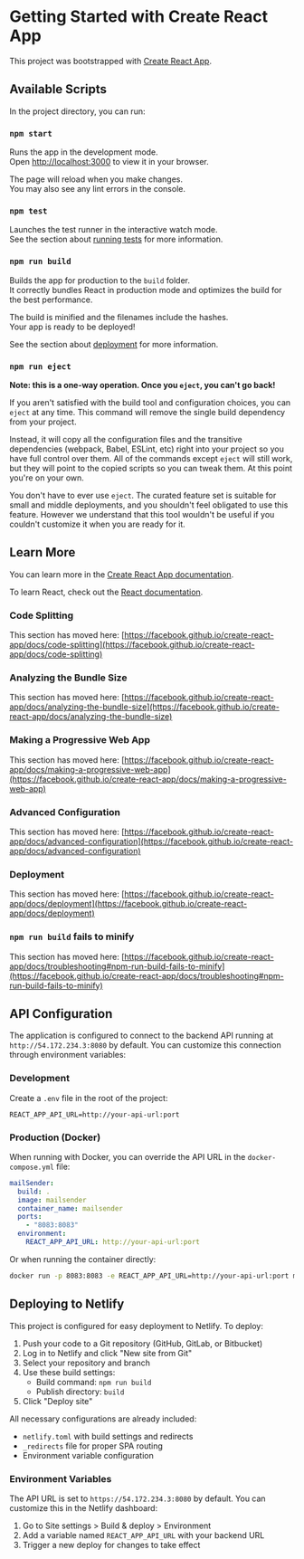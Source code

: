 # Getting Started with Create React App

This project was bootstrapped with [Create React App](https://github.com/facebook/create-react-app).

## Available Scripts

In the project directory, you can run:

### `npm start`

Runs the app in the development mode.\
Open [http://localhost:3000](http://localhost:3000) to view it in your browser.

The page will reload when you make changes.\
You may also see any lint errors in the console.

### `npm test`

Launches the test runner in the interactive watch mode.\
See the section about [running tests](https://facebook.github.io/create-react-app/docs/running-tests) for more information.

### `npm run build`

Builds the app for production to the `build` folder.\
It correctly bundles React in production mode and optimizes the build for the best performance.

The build is minified and the filenames include the hashes.\
Your app is ready to be deployed!

See the section about [deployment](https://facebook.github.io/create-react-app/docs/deployment) for more information.

### `npm run eject`

**Note: this is a one-way operation. Once you `eject`, you can't go back!**

If you aren't satisfied with the build tool and configuration choices, you can `eject` at any time. This command will remove the single build dependency from your project.

Instead, it will copy all the configuration files and the transitive dependencies (webpack, Babel, ESLint, etc) right into your project so you have full control over them. All of the commands except `eject` will still work, but they will point to the copied scripts so you can tweak them. At this point you're on your own.

You don't have to ever use `eject`. The curated feature set is suitable for small and middle deployments, and you shouldn't feel obligated to use this feature. However we understand that this tool wouldn't be useful if you couldn't customize it when you are ready for it.

## Learn More

You can learn more in the [Create React App documentation](https://facebook.github.io/create-react-app/docs/getting-started).

To learn React, check out the [React documentation](https://reactjs.org/).

### Code Splitting

This section has moved here: [https://facebook.github.io/create-react-app/docs/code-splitting](https://facebook.github.io/create-react-app/docs/code-splitting)

### Analyzing the Bundle Size

This section has moved here: [https://facebook.github.io/create-react-app/docs/analyzing-the-bundle-size](https://facebook.github.io/create-react-app/docs/analyzing-the-bundle-size)

### Making a Progressive Web App

This section has moved here: [https://facebook.github.io/create-react-app/docs/making-a-progressive-web-app](https://facebook.github.io/create-react-app/docs/making-a-progressive-web-app)

### Advanced Configuration

This section has moved here: [https://facebook.github.io/create-react-app/docs/advanced-configuration](https://facebook.github.io/create-react-app/docs/advanced-configuration)

### Deployment

This section has moved here: [https://facebook.github.io/create-react-app/docs/deployment](https://facebook.github.io/create-react-app/docs/deployment)

### `npm run build` fails to minify

This section has moved here: [https://facebook.github.io/create-react-app/docs/troubleshooting#npm-run-build-fails-to-minify](https://facebook.github.io/create-react-app/docs/troubleshooting#npm-run-build-fails-to-minify)

## API Configuration

The application is configured to connect to the backend API running at `http://54.172.234.3:8080` by default. You can customize this connection through environment variables:

### Development

Create a `.env` file in the root of the project:

```
REACT_APP_API_URL=http://your-api-url:port
```

### Production (Docker)

When running with Docker, you can override the API URL in the `docker-compose.yml` file:

```yaml
mailSender:
  build: .
  image: mailsender
  container_name: mailsender
  ports:
    - "8083:8083"
  environment:
    REACT_APP_API_URL: http://your-api-url:port
```

Or when running the container directly:

```bash
docker run -p 8083:8083 -e REACT_APP_API_URL=http://your-api-url:port mailsender
```

## Deploying to Netlify

This project is configured for easy deployment to Netlify. To deploy:

1. Push your code to a Git repository (GitHub, GitLab, or Bitbucket)
2. Log in to Netlify and click "New site from Git"
3. Select your repository and branch
4. Use these build settings:
   - Build command: `npm run build`
   - Publish directory: `build`
5. Click "Deploy site"

All necessary configurations are already included:
- `netlify.toml` with build settings and redirects
- `_redirects` file for proper SPA routing
- Environment variable configuration

### Environment Variables

The API URL is set to `https://54.172.234.3:8080` by default. You can customize this in the Netlify dashboard:

1. Go to Site settings > Build & deploy > Environment
2. Add a variable named `REACT_APP_API_URL` with your backend URL
3. Trigger a new deploy for changes to take effect
